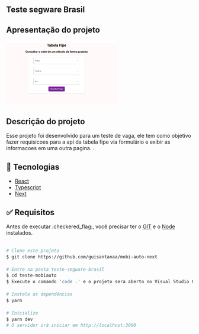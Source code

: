 <h2>Teste segware Brasil</h2>

<h2>Apresentação do projeto</h2>

<img src="/public/mobiauto.png" alt="apresentação do projeto" width="60%" />

<h2>Descrição do projeto</h2>

<p>Esse projeto foi desenvolvido para um teste de vaga, ele tem como objetivo fazer 
requisicoes para a api da tabela fipe via formulário e exibir as informacoes em uma outra pagina.
.</p>

## :rocket: Tecnologias

- [React](https://pt-br.reactjs.org/)
- [Typescript](https://www.typescriptlang.org/docs/)
- [Next](https://nextjs.org/)

<div id="requisitos">

## :white_check_mark: Requisitos

<p>Antes de executar :checkered_flag:, você precisar ter o <a href="https://git-scm.com" target="_blank" >GIT</a>
e o <a href="https://nodejs.org/pt-br/" target="_blank" >Node</a> instalados.</p>

</div>

```bash

# Clone este projeto
$ git clone https://github.com/guisantanaa/mobi-auto-next

# Entre na pasta teste-segware-brasil
$ cd teste-mobiauto
$ Execute o comando 'code .' e o projeto sera aberto no Visual Studio Code

# Instale as dependências
$ yarn

# Inicialize
$ yarn dev
# O servidor irá iniciar em http://localhost:3000

```

